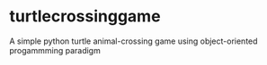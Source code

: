 # turtlecrossinggame

A simple python turtle animal-crossing game using object-oriented progammming paradigm 
